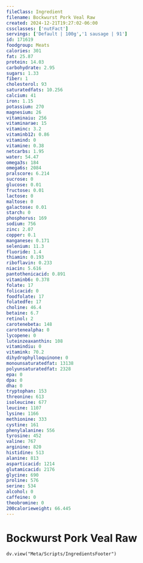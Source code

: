 ```yaml
---
fileClass: Ingredient
filename: Bockwurst Pork Veal Raw
created: 2024-12-21T19:27:02-06:00
cssclasses: ['nutFact']
servings: ['Default | 100g','1 sausage | 91']
id: 171619
foodgroup: Meats
calories: 301
fat: 25.87
protein: 14.03
carbohydrate: 2.95
sugars: 1.33
fiber: 1
cholesterol: 93
saturatedfats: 10.256
calcium: 41
iron: 1.15
potassium: 270
magnesium: 26
vitaminaiu: 256
vitaminarae: 15
vitaminc: 3.2
vitaminb12: 0.86
vitamind: 0
vitamine: 0.38
netcarbs: 1.95
water: 54.47
omega3s: 184
omega6s: 2084
pralscore: 6.214
sucrose: 0
glucose: 0.01
fructose: 0.01
lactose: 0
maltose: 0
galactose: 0.01
starch: 0
phosphorus: 169
sodium: 756
zinc: 2.07
copper: 0.1
manganese: 0.171
selenium: 11.3
fluoride: 1.4
thiamin: 0.193
riboflavin: 0.233
niacin: 5.616
pantothenicacid: 0.891
vitaminb6: 0.378
folate: 17
folicacid: 0
foodfolate: 17
folatedfe: 17
choline: 46.4
betaine: 6.7
retinol: 2
carotenebeta: 148
carotenealpha: 0
lycopene: 0
luteinzeaxanthin: 108
vitamindiu: 0
vitamink: 70.2
dihydrophylloquinone: 0
monounsaturatedfat: 13138
polyunsaturatedfat: 2328
epa: 0
dpa: 0
dha: 0
tryptophan: 153
threonine: 613
isoleucine: 677
leucine: 1107
lysine: 1166
methionine: 333
cystine: 161
phenylalanine: 556
tyrosine: 452
valine: 767
arginine: 820
histidine: 513
alanine: 813
asparticacid: 1214
glutamicacid: 2176
glycine: 690
proline: 576
serine: 534
alcohol: 0
caffeine: 0
theobromine: 0
200calorieweight: 66.445
---
```


# Bockwurst Pork Veal Raw

```dataviewjs
dv.view("Meta/Scripts/IngredientsFooter")
```